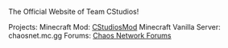 The Official Website of Team CStudios!

Projects:
Minecraft Mod: [CStudiosMod](https://teamcstudios.github.io/CStudiosMod/)
Minecraft Vanilla Server: chaosnet.mc.gg
Forums: [Chaos Network Forums](chaosnetworkforums.zone)
